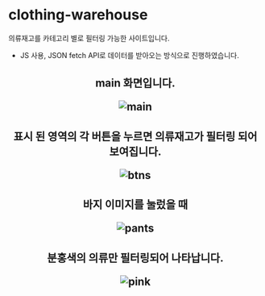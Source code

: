 # clothing-warehouse
의류재고를 카테고리 별로 필터링 가능한 사이트입니다.
- JS 사용, JSON fetch API로 데이터를 받아오는 방식으로 진행하였습니다.

<h2 align="center"> main 화면입니다.

![main](https://user-images.githubusercontent.com/66048317/94388047-e2f6c280-0186-11eb-9a44-559e6da349ba.jpg)

<h2 align="center"> 표시 된 영역의 각 버튼을 누르면 의류재고가 필터링 되어 보여집니다.

![btns](https://user-images.githubusercontent.com/66048317/94388057-e722e000-0186-11eb-8499-e2249820e4d8.jpg)

<h2 align="center"> 바지 이미지를 눌렀을 때

![pants](https://user-images.githubusercontent.com/66048317/94388058-e722e000-0186-11eb-8901-4e4e3a1fb1cb.jpg)

<h2 align="center"> 분홍색의 의류만 필터링되어 나타납니다.

![pink](https://user-images.githubusercontent.com/66048317/94388056-e68a4980-0186-11eb-9733-d968f6ef6427.jpg)


